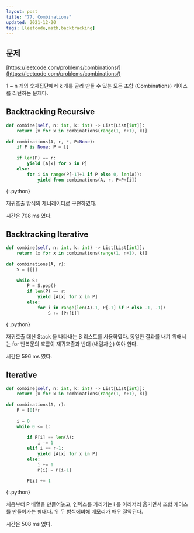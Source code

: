 ```yaml
---
layout: post
title: "77. Combinations"
updated: 2021-12-20
tags: [leetcode,math,backtracking]
---
```


## 문제

[https://leetcode.com/problems/combinations/](https://leetcode.com/problems/combinations/)

1 ~ n 개의 숫자집단에서 k 개를 골라 만들 수 있는 모든 조합 (Combinations) 케이스를 리턴하는 문제다.

## Backtracking Recursive

```python
def combine(self, n: int, k: int) -> List[List[int]]:
    return [x for x in combinations(range(1, n+1), k)]
    
def combinations(A, r, *, P=None):
    if P is None: P = []
        
    if len(P) == r:
        yield [A[x] for x in P]
    else:
        for i in range(P[-1]+1 if P else 0, len(A)):
            yield from combinations(A, r, P=P+[i])
```
{:.python}

재귀호출 방식의 제너레이터로 구현하였다.

시간은 708 ms 였다.

## Backtracking Iterative

```python
def combine(self, n: int, k: int) -> List[List[int]]:
    return [x for x in combinations(range(1, n+1), k)]
    
def combinations(A, r):
    S = [[]]
    
    while S:
        P = S.pop()
        if len(P) == r:
            yield [A[x] for x in P]
        else:
            for i in range(len(A)-1, P[-1] if P else -1, -1):
                S += [P+[i]]
```
{:.python}

재귀호출 대신 Stack 을 나타내는 S 리스트를 사용하였다. 동일한 결과를 내기 위해서는 for 반복문의 흐름이 재귀호출과 반대 (내림차순) 여야 한다.

시간은 596 ms 였다.

## Iterative

```python
def combine(self, n: int, k: int) -> List[List[int]]:
    return [x for x in combinations(range(1, n+1), k)]
    
def combinations(A, r):
    P = [0]*r
    
    i = 0
    while 0 <= i:
        
        if P[i] == len(A):
            i -= 1
        elif i == r-1:
            yield [A[x] for x in P]
        else:
            i += 1
            P[i] = P[i-1]
            
        P[i] += 1
```
{:.python}

처음부터 P 배열을 만들어놓고, 인덱스를 가리키는 i 를 이리저리 옮기면서 조합 케이스를 만들어가는 형태다. 위 두 방식에비해 메모리가 매우 절약된다.

시간은 508 ms 였다.